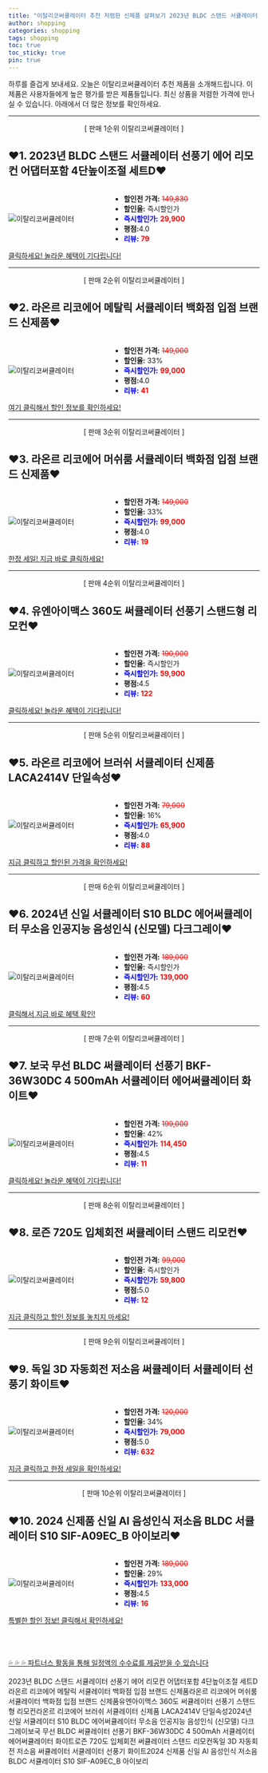 ```yaml
---
title: "이탈리코써큘레이터 추천 저렴한 신제품 살펴보기 2023년 BLDC 스탠드 서큘레이터 선풍기"
author: shopping
categories: shopping
tags: shopping
toc: true
toc_sticky: true
pin: true
---
```

하루를 즐겁게 보내세요. 오늘은 이탈리코써큘레이터 추천 제품을 소개해드립니다. 이 제품은 사용자들에게 높은 평가를 받은 제품들입니다. 최신 상품을 저렴한 가격에 만나실 수 있습니다. 아래에서 더 많은 정보를 확인하세요.

---
<p class="toplist" style="margin: 0 auto; display: block; width: fit-content;">[ 판매 1순위 이탈리코써큘레이터 ]</p>

<h2><strong>❤️1. 2023년 BLDC 스탠드 서큘레이터 선풍기 에어 리모컨 어댑터포함 4단높이조절 세트D❤️</strong></h2>

<div style="display: flex; align-items: center;">
    <div style="flex: 0.4;">
        <img src="https://thumbnail7.coupangcdn.com/thumbnails/remote/230x230ex/image/vendor_inventory/4c4f/b0cb38ea61b10a3d1f77bad96eb3f8e0d3c91bb8a202b3a7fcb4139fafb4.jpg" alt="이탈리코써큘레이터" style="max-width: 100%;">
    </div>
    <div style="flex: 0.6; margin-left: 10px;">
        <ul>
            <li><strong>할인전 가격:</strong> <del style="color: red;">149,830</del></li>
            <li><strong>할인율:</strong> 즉시할인가</li>
            <li><span style='color:blue'><strong>즉시할인가:</strong></span> <span style='color:red'><strong>29,900</strong></span></li>
            <li><strong>평점:</strong>4.0</li>
            <li><span style='color:blue'><strong>리뷰:</strong></span> <span style='color:red'><strong>79</strong></span></li>
        </ul>
    </div>
</div>
<div class="center">
    <a href="https://William4Davisa.github.io?lptag=AF9450613&subid=githubio&pageKey=7371465260&traceid=V0-153&itemId=19016288566&vendorItemId=86292526608" class="myButton">
        클릭하세요! 놀라운 혜택이 기다립니다!
    </a>
</div>


---
<p class="toplist" style="margin: 0 auto; display: block; width: fit-content;">[ 판매 2순위 이탈리코써큘레이터 ]</p>

<h2><strong>❤️2. 라온르 리코에어 메탈릭 서큘레이터 백화점 입점 브랜드 신제품❤️</strong></h2>

<div style="display: flex; align-items: center;">
    <div style="flex: 0.4;">
        <img src="https://thumbnail10.coupangcdn.com/thumbnails/remote/230x230ex/image/vendor_inventory/8086/1a383e7f9d839767a15ff06519a414a6773b2715bd0c01d6ac4683c0a66e.jpg" alt="이탈리코써큘레이터" style="max-width: 100%;">
    </div>
    <div style="flex: 0.6; margin-left: 10px;">
        <ul>
            <li><strong>할인전 가격:</strong> <del style="color: red;">149,000</del></li>
            <li><strong>할인율:</strong> 33%</li>
            <li><span style='color:blue'><strong>즉시할인가:</strong></span> <span style='color:red'><strong>99,000</strong></span></li>
            <li><strong>평점:</strong>4.0</li>
            <li><span style='color:blue'><strong>리뷰:</strong></span> <span style='color:red'><strong>41</strong></span></li>
        </ul>
    </div>
</div>
<div class="center">
    <a href="https://William4Davisa.github.io?lptag=AF9450613&subid=githubio&pageKey=8129462094&traceid=V0-153&itemId=23084323767&vendorItemId=90117801434" class="myButton">
        여기 클릭해서 할인 정보를 확인하세요!
    </a>
</div>


---
<p class="toplist" style="margin: 0 auto; display: block; width: fit-content;">[ 판매 3순위 이탈리코써큘레이터 ]</p>

<h2><strong>❤️3. 라온르 리코에어 머쉬룸 서큘레이터 백화점 입점 브랜드 신제품❤️</strong></h2>

<div style="display: flex; align-items: center;">
    <div style="flex: 0.4;">
        <img src="https://thumbnail9.coupangcdn.com/thumbnails/remote/230x230ex/image/vendor_inventory/7bc7/2c52ba9d4f13c2ed67503712bbeade13e5f918a96c142ffe2bbd954f9bc0.jpg" alt="이탈리코써큘레이터" style="max-width: 100%;">
    </div>
    <div style="flex: 0.6; margin-left: 10px;">
        <ul>
            <li><strong>할인전 가격:</strong> <del style="color: red;">149,000</del></li>
            <li><strong>할인율:</strong> 33%</li>
            <li><span style='color:blue'><strong>즉시할인가:</strong></span> <span style='color:red'><strong>99,000</strong></span></li>
            <li><strong>평점:</strong>4.0</li>
            <li><span style='color:blue'><strong>리뷰:</strong></span> <span style='color:red'><strong>19</strong></span></li>
        </ul>
    </div>
</div>
<div class="center">
    <a href="https://William4Davisa.github.io?lptag=AF9450613&subid=githubio&pageKey=8128831729&traceid=V0-153&itemId=23081754662&vendorItemId=90115258396" class="myButton">
        한정 세일! 지금 바로 클릭하세요!
    </a>
</div>


---
<p class="toplist" style="margin: 0 auto; display: block; width: fit-content;">[ 판매 4순위 이탈리코써큘레이터 ]</p>

<h2><strong>❤️4. 유엔아이맥스 360도 써큘레이터 선풍기 스탠드형 리모컨❤️</strong></h2>

<div style="display: flex; align-items: center;">
    <div style="flex: 0.4;">
        <img src="https://thumbnail6.coupangcdn.com/thumbnails/remote/230x230ex/image/vendor_inventory/219c/721573480bf965d6ccaf7a0414aee0ead40787665faf73256b6280e77f84.jpg" alt="이탈리코써큘레이터" style="max-width: 100%;">
    </div>
    <div style="flex: 0.6; margin-left: 10px;">
        <ul>
            <li><strong>할인전 가격:</strong> <del style="color: red;">190,000</del></li>
            <li><strong>할인율:</strong> 즉시할인가</li>
            <li><span style='color:blue'><strong>즉시할인가:</strong></span> <span style='color:red'><strong>59,900</strong></span></li>
            <li><strong>평점:</strong>4.5</li>
            <li><span style='color:blue'><strong>리뷰:</strong></span> <span style='color:red'><strong>122</strong></span></li>
        </ul>
    </div>
</div>
<div class="center">
    <a href="https://William4Davisa.github.io?lptag=AF9450613&subid=githubio&pageKey=8097546345&traceid=V0-153&itemId=22895542335&vendorItemId=89930078080" class="myButton">
        클릭하세요! 놀라운 혜택이 기다립니다!
    </a>
</div>


---
<p class="toplist" style="margin: 0 auto; display: block; width: fit-content;">[ 판매 5순위 이탈리코써큘레이터 ]</p>

<h2><strong>❤️5. 라온르 리코에어 브러쉬 서큘레이터 신제품 LACA2414V 단일속성❤️</strong></h2>

<div style="display: flex; align-items: center;">
    <div style="flex: 0.4;">
        <img src="https://thumbnail7.coupangcdn.com/thumbnails/remote/230x230ex/image/vendor_inventory/a789/b77c9e4f10291401d0da08796a20054026939cd16c9d2f5558cd88985882.jpg" alt="이탈리코써큘레이터" style="max-width: 100%;">
    </div>
    <div style="flex: 0.6; margin-left: 10px;">
        <ul>
            <li><strong>할인전 가격:</strong> <del style="color: red;">79,000</del></li>
            <li><strong>할인율:</strong> 16%</li>
            <li><span style='color:blue'><strong>즉시할인가:</strong></span> <span style='color:red'><strong>65,900</strong></span></li>
            <li><strong>평점:</strong>4.0</li>
            <li><span style='color:blue'><strong>리뷰:</strong></span> <span style='color:red'><strong>88</strong></span></li>
        </ul>
    </div>
</div>
<div class="center">
    <a href="https://William4Davisa.github.io?lptag=AF9450613&subid=githubio&pageKey=8119211163&traceid=V0-153&itemId=23022586444&vendorItemId=90099211558" class="myButton">
        지금 클릭하고 할인된 가격을 확인하세요!
    </a>
</div>


---
<p class="toplist" style="margin: 0 auto; display: block; width: fit-content;">[ 판매 6순위 이탈리코써큘레이터 ]</p>

<h2><strong>❤️6. 2024년 신일 서큘레이터 S10 BLDC 에어써큘레이터 무소음 인공지능 음성인식 (신모델) 다크그레이❤️</strong></h2>

<div style="display: flex; align-items: center;">
    <div style="flex: 0.4;">
        <img src="https://thumbnail10.coupangcdn.com/thumbnails/remote/230x230ex/image/vendor_inventory/6524/0d2a84a2795beaca82482488132784b18fd9cc49261ed5c6773995c62cd7.jpg" alt="이탈리코써큘레이터" style="max-width: 100%;">
    </div>
    <div style="flex: 0.6; margin-left: 10px;">
        <ul>
            <li><strong>할인전 가격:</strong> <del style="color: red;">189,000</del></li>
            <li><strong>할인율:</strong> 즉시할인가</li>
            <li><span style='color:blue'><strong>즉시할인가:</strong></span> <span style='color:red'><strong>139,000</strong></span></li>
            <li><strong>평점:</strong>4.5</li>
            <li><span style='color:blue'><strong>리뷰:</strong></span> <span style='color:red'><strong>60</strong></span></li>
        </ul>
    </div>
</div>
<div class="center">
    <a href="https://William4Davisa.github.io?lptag=AF9450613&subid=githubio&pageKey=8129207718&traceid=V0-153&itemId=23083252630&vendorItemId=90663364364" class="myButton">
        클릭해서 지금 바로 혜택 확인!
    </a>
</div>


---
<p class="toplist" style="margin: 0 auto; display: block; width: fit-content;">[ 판매 7순위 이탈리코써큘레이터 ]</p>

<h2><strong>❤️7. 보국 무선 BLDC 써큘레이터 선풍기 BKF-36W30DC 4 500mAh 서큘레이터 에어써큘레이터 화이트❤️</strong></h2>

<div style="display: flex; align-items: center;">
    <div style="flex: 0.4;">
        <img src="https://thumbnail6.coupangcdn.com/thumbnails/remote/230x230ex/image/vendor_inventory/2b00/1cb16f62ae037aaa30e32c09dc9074bc15da366b1cd6f69f861719e63a6f.jpg" alt="이탈리코써큘레이터" style="max-width: 100%;">
    </div>
    <div style="flex: 0.6; margin-left: 10px;">
        <ul>
            <li><strong>할인전 가격:</strong> <del style="color: red;">199,000</del></li>
            <li><strong>할인율:</strong> 42%</li>
            <li><span style='color:blue'><strong>즉시할인가:</strong></span> <span style='color:red'><strong>114,450</strong></span></li>
            <li><strong>평점:</strong>4.5</li>
            <li><span style='color:blue'><strong>리뷰:</strong></span> <span style='color:red'><strong>11</strong></span></li>
        </ul>
    </div>
</div>
<div class="center">
    <a href="https://William4Davisa.github.io?lptag=AF9450613&subid=githubio&pageKey=8057269278&traceid=V0-153&itemId=22619502702&vendorItemId=89780905033" class="myButton">
        클릭하세요! 놀라운 혜택이 기다립니다!
    </a>
</div>


---
<p class="toplist" style="margin: 0 auto; display: block; width: fit-content;">[ 판매 8순위 이탈리코써큘레이터 ]</p>

<h2><strong>❤️8. 로즌 720도 입체회전 써큘레이터 스탠드 리모컨❤️</strong></h2>

<div style="display: flex; align-items: center;">
    <div style="flex: 0.4;">
        <img src="https://thumbnail9.coupangcdn.com/thumbnails/remote/230x230ex/image/vendor_inventory/4fe6/6082ab92f7ead64fef35774f49fb9372b3f157c9b8e93a5c131fe9dae7a5.jpg" alt="이탈리코써큘레이터" style="max-width: 100%;">
    </div>
    <div style="flex: 0.6; margin-left: 10px;">
        <ul>
            <li><strong>할인전 가격:</strong> <del style="color: red;">99,000</del></li>
            <li><strong>할인율:</strong> 즉시할인가</li>
            <li><span style='color:blue'><strong>즉시할인가:</strong></span> <span style='color:red'><strong>59,800</strong></span></li>
            <li><strong>평점:</strong>5.0</li>
            <li><span style='color:blue'><strong>리뷰:</strong></span> <span style='color:red'><strong>12</strong></span></li>
        </ul>
    </div>
</div>
<div class="center">
    <a href="https://William4Davisa.github.io?lptag=AF9450613&subid=githubio&pageKey=8178806823&traceid=V0-153&itemId=23378530207&vendorItemId=90408596450" class="myButton">
        지금 클릭하고 할인 정보를 놓치지 마세요!
    </a>
</div>


---
<p class="toplist" style="margin: 0 auto; display: block; width: fit-content;">[ 판매 9순위 이탈리코써큘레이터 ]</p>

<h2><strong>❤️9. 독일 3D 자동회전 저소음 써큘레이터 서큘레이터 선풍기 화이트❤️</strong></h2>

<div style="display: flex; align-items: center;">
    <div style="flex: 0.4;">
        <img src="https://thumbnail8.coupangcdn.com/thumbnails/remote/230x230ex/image/vendor_inventory/e4b0/b15b8006633e25e67bad4bbac6d4703a856d70914f4378704638c9747e5e.jpg" alt="이탈리코써큘레이터" style="max-width: 100%;">
    </div>
    <div style="flex: 0.6; margin-left: 10px;">
        <ul>
            <li><strong>할인전 가격:</strong> <del style="color: red;">120,000</del></li>
            <li><strong>할인율:</strong> 34%</li>
            <li><span style='color:blue'><strong>즉시할인가:</strong></span> <span style='color:red'><strong>79,000</strong></span></li>
            <li><strong>평점:</strong>5.0</li>
            <li><span style='color:blue'><strong>리뷰:</strong></span> <span style='color:red'><strong>632</strong></span></li>
        </ul>
    </div>
</div>
<div class="center">
    <a href="https://William4Davisa.github.io?lptag=AF9450613&subid=githubio&pageKey=8083114392&traceid=V0-153&itemId=22800032731&vendorItemId=85775068071" class="myButton">
        지금 클릭하고 한정 세일을 확인하세요!
    </a>
</div>


---
<p class="toplist" style="margin: 0 auto; display: block; width: fit-content;">[ 판매 10순위 이탈리코써큘레이터 ]</p>

<h2><strong>❤️10. 2024 신제품 신일 AI 음성인식 저소음 BLDC 서큘레이터 S10 SIF-A09EC_B 아이보리❤️</strong></h2>

<div style="display: flex; align-items: center;">
    <div style="flex: 0.4;">
        <img src="https://thumbnail9.coupangcdn.com/thumbnails/remote/230x230ex/image/vendor_inventory/2f4f/c79b487dab79b1d96da7d7025b011fe17e11ac09d37c1cbe40dc5becef4b.png" alt="이탈리코써큘레이터" style="max-width: 100%;">
    </div>
    <div style="flex: 0.6; margin-left: 10px;">
        <ul>
            <li><strong>할인전 가격:</strong> <del style="color: red;">189,000</del></li>
            <li><strong>할인율:</strong> 29%</li>
            <li><span style='color:blue'><strong>즉시할인가:</strong></span> <span style='color:red'><strong>133,000</strong></span></li>
            <li><strong>평점:</strong>4.5</li>
            <li><span style='color:blue'><strong>리뷰:</strong></span> <span style='color:red'><strong>16</strong></span></li>
        </ul>
    </div>
</div>
<div class="center">
    <a href="https://William4Davisa.github.io?lptag=AF9450613&subid=githubio&pageKey=8118501628&traceid=V0-153&itemId=23019808724&vendorItemId=90053597493" class="myButton">
        특별한 할인 정보! 클릭해서 확인하세요!
    </a>
</div>

<br><br><br>[💦 💦 💦 파트너스 활동을 통해 일정액의 수수료를 제공받을 수 있습니다](https://link.coupang.com/a/bcpT2c)<br><br>2023년 BLDC 스탠드 서큘레이터 선풍기 에어 리모컨 어댑터포함 4단높이조절 세트D라온르 리코에어 메탈릭 서큘레이터 백화점 입점 브랜드 신제품라온르 리코에어 머쉬룸 서큘레이터 백화점 입점 브랜드 신제품유엔아이맥스 360도 써큘레이터 선풍기 스탠드형 리모컨라온르 리코에어 브러쉬 서큘레이터 신제품 LACA2414V 단일속성2024년 신일 서큘레이터 S10 BLDC 에어써큘레이터 무소음 인공지능 음성인식 (신모델) 다크그레이보국 무선 BLDC 써큘레이터 선풍기 BKF-36W30DC 4 500mAh 서큘레이터 에어써큘레이터 화이트로즌 720도 입체회전 써큘레이터 스탠드 리모컨독일 3D 자동회전 저소음 써큘레이터 서큘레이터 선풍기 화이트2024 신제품 신일 AI 음성인식 저소음 BLDC 서큘레이터 S10 SIF-A09EC_B 아이보리